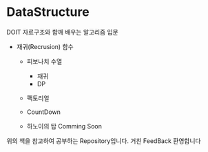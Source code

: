 # DataStructure
DOIT 자료구조와 함깨 배우는 알고리즘 입문 

* 재귀(Recrusion) 함수

   - 피보나치 수열
      * 재귀
      * DP

   - 팩토리얼
   - CountDown
   - 하노이의 탑
     Comming Soon


위의 책을 참고하여 공부하는 Repository입니다. 
거친 FeedBack 환영합니다
